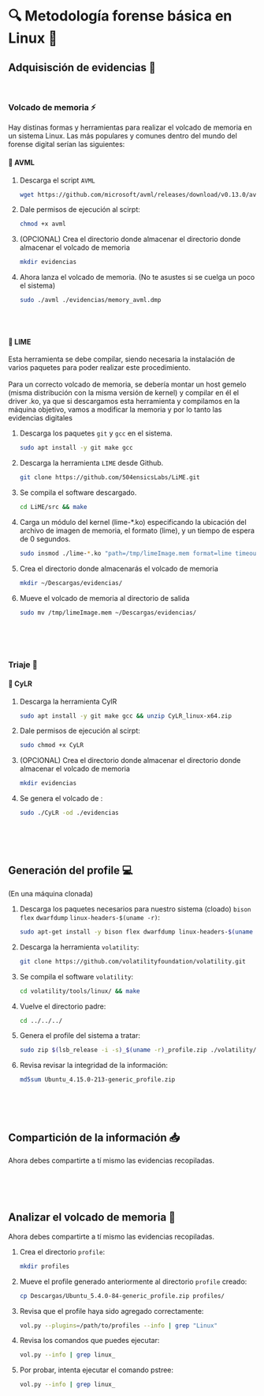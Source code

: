 # 🔍 Metodología forense básica en Linux 🐧



## Adquisisción de evidencias 💾
<br>


### Volcado de memoria ⚡
Hay distinas formas y herramientas para realizar el volcado de memoria en un sistema Linux. Las más populares y comunes dentro del mundo del forense digital serían las siguientes: 

#### 🔷 AVML 

1. Descarga el script `AVML`
   ```bash
   wget https://github.com/microsoft/avml/releases/download/v0.13.0/avml
   ```

2. Dale permisos de ejecución al scirpt:
   ```bash
   chmod +x avml
   ```

3. (OPCIONAL) Crea el directorio donde almacenar el directorio donde almacenar el volcado de memoria
   ```bash
   mkdir evidencias
   ```
   
4. Ahora lanza el volcado de memoria. (No te asustes si se cuelga un poco el sistema)
   ```bash
   sudo ./avml ./evidencias/memory_avml.dmp
   ```

<br>
<br>


#### 🔷 LIME 
Esta herramienta se debe compilar, siendo necesaria la instalación de varios paquetes para poder realizar este procedimiento. <br>
<br>
Para un correcto volcado de memoria, se debería montar un host gemelo (misma distribución con la misma versión de kernel) y compilar en él el driver .ko, ya que si descargamos esta herramienta y compilamos en la máquina objetivo, vamos a modificar la memoria y por lo tanto las evidencias digitales
<br>

1. Descarga los paquetes `git` y `gcc` en el sistema.
   ```bash
   sudo apt install -y git make gcc
   ```
   
2. Descarga la herramienta `LIME` desde Github.
   ```bash
   git clone https://github.com/504ensicsLabs/LiME.git
   ```
      
3. Se compila el software descargado.
   ```bash
   cd LiME/src && make
   ```

4. Carga un módulo del kernel (lime-*.ko) especificando la ubicación del archivo de imagen de memoria, el formato (lime), y un tiempo de espera de 0 segundos.
   ```bash
   sudo insmod ./lime-*.ko "path=/tmp/limeImage.mem format=lime timeout=0"
   ```  

5. Crea el directorio donde almacenarás el volcado de memoria
   ```bash
   mkdir ~/Descargas/evidencias/
   ```
   
6. Mueve el volcado de memoria al directorio de salida
   ```bash
   sudo mv /tmp/limeImage.mem ~/Descargas/evidencias/
   ```  

<br>
<br>
<br>


### Triaje 📂
#### 🔷 CyLR 
1. Descarga la herramienta CylR
   ```bash
   sudo apt install -y git make gcc && unzip CyLR_linux-x64.zip
   ```
   
2. Dale permisos de ejecución al scirpt:
   ```bash
   sudo chmod +x CyLR
   ```

3. (OPCIONAL) Crea el directorio donde almacenar el directorio donde almacenar el volcado de memoria
   ```bash
   mkdir evidencias
   ```

4. Se genera el volcado de :
   ```bash
   sudo ./CyLR -od ./evidencias
   ```
<br>
<br>
<br>

## Generación del profile 💻
(En una máquina clonada)
<br>

1. Descarga los paquetes necesarios para nuestro sistema (cloado) `bison` `flex` `dwarfdump` `linux-headers-$(uname -r)`:
   ```bash
   sudo apt-get install -y bison flex dwarfdump linux-headers-$(uname -r)
   ```
   
2. Descarga la herramienta `volatility`:
   ```bash
   git clone https://github.com/volatilityfoundation/volatility.git
   ```

3. Se compila el software `volatility`:
   ```bash
   cd volatility/tools/linux/ && make
   ```

4. Vuelve el directorio padre:
   ```bash
   cd ../../../
   ```

5. Genera el profile del sistema a tratar:
   ```bash
   sudo zip $(lsb_release -i -s)_$(uname -r)_profile.zip ./volatility/tools/linux/module.dwarf /boot/System.map-$(uname -r)
   ```

6. Revisa revisar la integridad de la información:
   ```bash
   md5sum Ubuntu_4.15.0-213-generic_profile.zip
   ```

<br>
<br>
<br>

## Compartición de la información 📥
Ahora debes compartirte a tí mismo las evidencias recopiladas.

<br>
<br>
<br>


## Analizar el volcado de memoria 🚀
Ahora debes compartirte a tí mismo las evidencias recopiladas.
1. Crea el directorio `profile`:
   ```bash
   mkdir profiles
   ```

2. Mueve el profile generado anteriormente al directorio `profile` creado:
   ```bash
   cp Descargas/Ubuntu_5.4.0-84-generic_profile.zip profiles/
   ```

3. Revisa que el profile haya sido agregado correctamente:
   ```bash
   vol.py --plugins=/path/to/profiles --info | grep "Linux"
   ```

4. Revisa los comandos que puedes ejecutar:
   ```bash
   vol.py --info | grep linux_
   ```

5. Por probar, intenta ejecutar el comando pstree:
   ```bash
   vol.py --info | grep linux_
   ```
   


